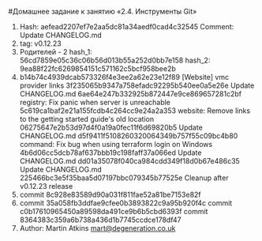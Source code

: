 #Домашнее задание к занятию «2.4. Инструменты Git»
1. Hash: aefead2207ef7e2aa5dc81a34aedf0cad4c32545
 Comment: Update CHANGELOG.md
1. tag: v0.12.23
1. Родителей - 2
hash_1: 56cd7859e05c36c06b56d013b55a252d0bb7e158
hash_2: 9ea88f22fc6269854151c571162c5bcf958bee2b
1. b14b74c4939dcab573326f4e3ee2a62e23e12f89 [Website] vmc provider links
3f235065b9347a758efadc92295b540ee0a5e26e Update CHANGELOG.md
6ae64e247b332925b872447e9ce869657281c2bf registry: Fix panic when server is unreachable
5c619ca1baf2e21a155fcdb4c264cc9e24a2a353 website: Remove links to the getting started guide's old location
06275647e2b53d97d4f0a19a0fec11f6d69820b5 Update CHANGELOG.md
d5f9411f5108260320064349b757f55c09bc4b80 command: Fix bug when using terraform login on Windows
4b6d06cc5dcb78af637bbb19c198faff37a066ed Update CHANGELOG.md
dd01a35078f040ca984cdd349f18d0b67e486c35 Update CHANGELOG.md
225466bc3e5f35baa5d07197bbc079345b77525e Cleanup after v0.12.23 release
1. commit 8c928e83589d90a031f811fae52a81be7153e82f
1. commit 35a058fb3ddfae9cfee0b3893822c9a95b920f4c
commit c0b17610965450a89598da491ce9b6b5cbd6393f
commit 8364383c359a6b738a436d1b7745ccdce178df47 
1. Author: Martin Atkins <mart@degeneration.co.uk>